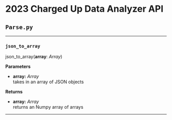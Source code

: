 # **2023 Charged Up Data Analyzer API**

## **`Parse.py`**

---

### **`json_to_array`**
json_to_array(**array**: *Array*)

**Parameters**
<ul>
    <li><b>array:</b> <i>Array</i></li>
    takes in an array of JSON objects
</ul>

**Returns**
<ul>
    <li><b>array:</b> <i>Array</i></li>
    returns an Numpy array of arrays
</ul>

---